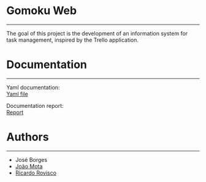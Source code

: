 # Gomoku Web
----
The goal of this project is the development of an information system for task management, inspired by the Trello application.

# Documentation
----
Yaml documentation:\
[Yaml file](https://github.com/Jose-Borges)


Documentation report:\
[Report](https://github.com/Jose-Borges)

# Authors
----
- José Borges
- [João Mota](https://github.com/JMota49508)
- [Ricardo Rovisco](https://github.com/Rovisco23)

